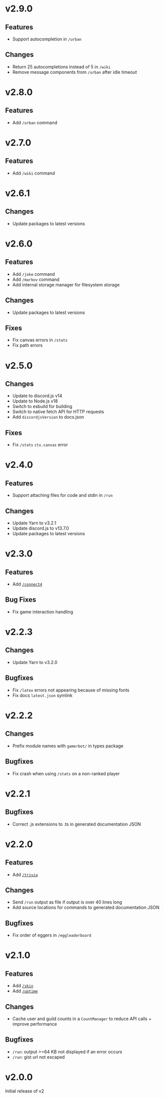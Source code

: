 # v2.9.0

## Features

- Support autocompletion in `/urban`
  
## Changes

- Return 25 autocompletions instead of 5 in `/wiki`
- Remove message components from `/urban` after idle timeout

# v2.8.0

## Features

- Add `/urban` command

# v2.7.0

## Features

- Add `/wiki` command

# v2.6.1

## Changes

- Update packages to latest versions

# v2.6.0

## Features

- Add `/joke` command
- Add `/markov` command
- Add internal storage manager for filesystem storage

## Changes

- Update packages to latest versions

## Fixes

- Fix canvas errors in `/stats`
- Fix path errors

# v2.5.0

## Changes

- Update to discord.js v14
- Update to Node.js v18
- Switch to esbuild for building
- Switch to native fetch API for HTTP requests
- Add `discordjsVersion` to docs.json

## Fixes

- Fix `/stats` `ctx.canvas` error

# v2.4.0

## Features

- Support attaching files for code and stdin in `/run`

## Changes

- Update Yarn to v3.2.1
- Update discord.js to v13.7.0
- Update packages to latest versions

# v2.3.0

## Features

- Add [`/connect4`](https://gamerbot.dev/commands#command-connect4)

## Bug Fixes

- Fix game interaction handling

# v2.2.3

## Changes

- Update Yarn to v3.2.0

## Bugfixes

- Fix `/latex` errors not appearing because of missing fonts
- Fix docs `latest.json` symlink

# v2.2.2

## Changes

- Prefix module names with `gamerbot/` in types package

## Bugfixes

- Fix crash when using `/stats` on a non-ranked player

# v2.2.1

## Bugfixes

- Correct .js extensions to .ts in generated documentation JSON

# v2.2.0

## Features

- Add [`/trivia`](https://gamerbot.dev/commands#command-trivia)

## Changes

- Send `/run` output as file if output is over 40 lines long
- Add source locations for commands to generated documentation JSON

## Bugfixes

- Fix order of eggers in `/eggleaderboard`

# v2.1.0

## Features

- Add [`/skin`](https://gamerbot.dev/commands#command-skin)
- Add [`/uptime`](https://gamerbot.dev/commands#command-uptime)

## Changes

- Cache user and guild counts in a `CountManager` to reduce API calls + improve performance

## Bugfixes

- `/run`: output >=64 KB not displayed if an error occurs
- `/run`: gist url not escaped

# v2.0.0

Initial release of v2
